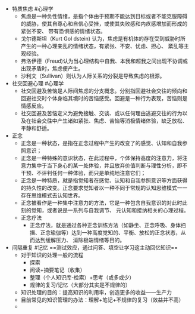 - 特质焦虑 #心理学
	- 焦虑是一种负性情绪，是指个体由于预期不能达到目标或者不能克服障碍的威胁，使其自尊心和自信心受挫，或使其失败感和内疚感增加而形成的紧张不安、 带有恐惧感的情绪状态。
	- 戈尔德斯坦（Kurt Gol dstein) 认为，焦虑是有机体的存在受到威胁时所产生的一种心理亲乱的情绪状态，有紧张、不安、忧虑、担心、 紊乱等主观经验。
	- 弗洛伊德（Freud)认为当心理结构中自我、本我和超我之间出现不协调或出现矛盾时，焦虑便产生。
	- 沙利文（Sullivan）则认为人际关系的分裂是导致焦虑的根源。
- 社交回避心理 #心理学
	- 社交回避及苦恼是人际间焦虑的分支概念。分别指回避社会交往的倾向和回避社交时个体身临其境时的苦恼感受。回避是一种行为表现，苦恼则是情感反应。
	- 社交回避及苦恼定义为避免接触、交谈、或以任何理由逃避交往的行为以及在社会交往中产生诸如紧张、焦虑、苦恼等消极情绪体验，缺乏放松、平静和舒适。
- 正念
	- 正念是一种状态，是指在正念过程中产生的改变了的感觉、认知和自我参照意识；
	- 正念是一种特殊的意识状态，在此过程中，个体保持高度的注意力，将注意力集中于当下身心的某一处体验，并且放弃价值判断与理性分析，即不干预、不评判任何一种体验，而只是单纯地注意它们；
	- 正念是一种特质，就是指觉知者在感觉、认知和自我参照意识等方面获得的持久性的改变。正念要求觉知者以一种不同于常规的认知思维模式一一存在思维模式去认知世界。
	- 正念被看作是一种集中注意力的方法，它是一种包含自我意识的对此时此刻的觉知，或者说是一系列与自我调节、 元认知和接纳相关的心理过程。
	- 正念疗法
		- 正念疗法，就是通过各种正念训练方法（如静坐、正念呼吸、身体扫描、正念瑜伽等）达到一种高度觉知的、平衡、放松的正念状态，从而达到缓解压力、 消除极端情绪等目的。
- 间隔重复 #记忆 ==测试效应，通过问答、填空让学习这主动回忆知识==
	- 对于知识的处理一般的流程
		- 探索
		- 阅读+摘要笔记（收集）
		- 整理（个人知识库-检索）+思考（或多或少）
		- 规律的复习/记忆（大部分其实是不规律的）
	- 知识处理的目的：提高知识的利用率，创造更多的收益——生产力
	- 目前常见的知识管理的办法：理解+笔记+不规律的复习（效益并不高）
	-